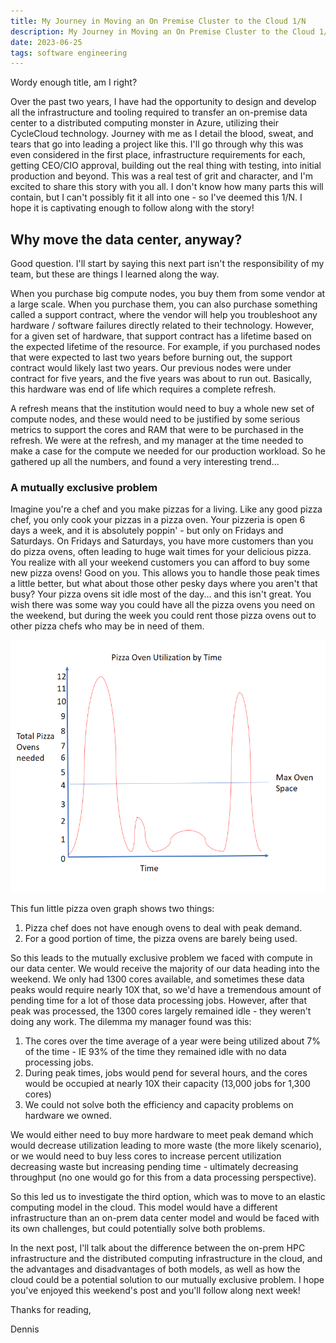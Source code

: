 ```yaml
---
title: My Journey in Moving an On Premise Cluster to the Cloud 1/N
description: My Journey in Moving an On Premise Cluster to the Cloud 1/N
date: 2023-06-25
tags: software engineering
---
```


Wordy enough title, am I right?

Over the past two years, I have had the opportunity to design and develop all the infrastructure and tooling required to transfer an on-premise data center
to a distributed computing monster in Azure, utilizing their CycleCloud technology. Journey with me as I detail the blood, sweat, and tears that go into
leading a project like this. I'll go through why this was even considered in the first place, infrastructure requirements for each, getting CEO/CIO approval, building out the real thing with testing, into initial production and beyond. This was a real test of grit and character, and I'm excited to share this story with you all. I don't know how many parts this will contain, but I can't possibly fit it all into one - so I've deemed this 1/N. I hope it is captivating enough to follow along with the story!

## Why move the data center, anyway?

Good question. I'll start by saying this next part isn't the responsibility of my team, but these are things I learned along the way. 

When you purchase big compute nodes, you buy them from some vendor at a large scale. When you purchase them, you can also purchase something called a 
support contract, where the vendor will help you troubleshoot any hardware / software failures directly related to their technology. However, for a given
set of hardware, that support contract has a lifetime based on the expected lifetime of the resource. For example, if you purchased nodes that were expected to last
two years before burning out, the support contract would likely last two years. Our previous nodes were under contract for five years, and the five years was
about to run out. Basically, this hardware was end of life which requires a complete refresh.

A refresh means that the institution would need to buy a whole new set of compute nodes, and these would need to be justified by some serious metrics to support the cores
and RAM that were to be purchased in the refresh. We were at the refresh, and my manager at the time needed to make a case for the compute we needed for our production
workload. So he gathered up all the numbers, and found a very interesting trend...

### A mutually exclusive problem

Imagine you're a chef and you make pizzas for a living. Like any good pizza chef, you only cook your pizzas in a pizza oven. Your pizzeria is open 6 days a week, and it is absolutely poppin' - but only on Fridays and Saturdays. On Fridays and Saturdays, you have more customers than you do pizza ovens, often leading to huge wait times for your delicious pizza. You realize with all your weekend customers you can afford to buy some new pizza ovens! Good on you. This allows you to handle those peak times a little better, but what about those other pesky days where you aren't that busy? Your pizza ovens sit idle most of the day... and this isn't great. You wish there was some way you could have all the pizza ovens you need on the weekend, but during the week you could rent those pizza ovens out to other pizza chefs who may be in need of them.


<img alt="pizza_ovens_by_time.png" src="https://github.com/drkennetz/drkennetz.github.io/blob/main/content/img/pizza_ovens_by_time.png?raw=true" data-hpc="true" class="Box-sc-g0xbh4-0 kzRgrI">


This fun little pizza oven graph shows two things:

1. Pizza chef does not have enough ovens to deal with peak demand.
2. For a good portion of time, the pizza ovens are barely being used.

So this leads to the mutually exclusive problem we faced with compute in our data center. We would receive the majority of our data heading into the weekend. We only had 1300 cores available, and sometimes these data peaks would require nearly 10X that, so we'd have a tremendous amount of pending time for a lot of those data processing jobs. However, after that peak was processed, the 1300 cores largely remained idle - they weren't doing any work. The dilemma my manager found was this:

1. The cores over the time average of a year were being utilized about 7% of the time - IE 93% of the time they remained idle with no data processing jobs.
2. During peak times, jobs would pend for several hours, and the cores would be occupied at nearly 10X their capacity (13,000 jobs for 1,300 cores)
3. We could not solve both the efficiency and capacity problems on hardware we owned.

We would either need to buy more hardware to meet peak demand which would decrease utilization leading to more waste (the more likely scenario), or we would need to buy less cores to increase percent utilization decreasing waste but increasing pending time - ultimately decreasing throughput (no one would go for this from a data processing perspective).

So this led us to investigate the third option, which was to move to an elastic computing model in the cloud. This model would have a different infrastructure than an on-prem data center model and would be faced with its own challenges, but could potentially solve both problems. 

In the next post, I'll talk about the difference between the on-prem HPC infrastructure and the distributed computing infrastructure in the cloud, and the advantages and disadvantages of both models, as well as how the cloud could be a potential solution to our mutually exclusive problem. I hope you've enjoyed this weekend's post and you'll follow along next week!

Thanks for reading,

Dennis




